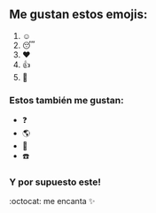 ## Me gustan estos emojis:
1. :relaxed:
2. :sleeping:
3. :heart:
4. :+1:
5. :clap:

### Estos también me gustan:
* :question:
* :earth_americas:
* :tada:
* :phone:

### Y por supuesto este!
:octocat: me encanta :sparkles:
